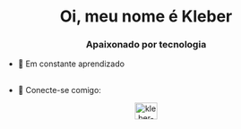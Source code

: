 <h1 align="center">Oi, meu nome é Kleber </h1>
<h3 align="center">
    Apaixonado por tecnologia
</h3>

- 🌱 Em constante aprendizado

##
- 🤝 Conecte-se comigo:
<p align="center">
  <a href="https://www.linkedin.com/in/kleber-gomes-a708261a1/" target="blank"><img align="center" src="https://raw.githubusercontent.com/rahuldkjain/github-profile-readme-generator/master/src/images/icons/Social/linked-in-alt.svg" alt="kleber-gomes" height="30" width="40" /></a>
</p>
